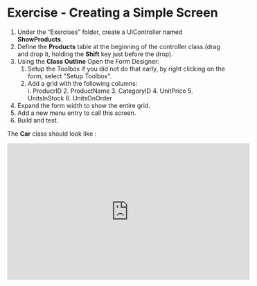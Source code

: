 ﻿# Exercise - Creating a Simple Screen


1.	Under the “Exercises” folder, create a UIController named **ShowProducts**.
2.	Define the **Products** table at the beginning of the controller class.(drag and drop it, holding the **Shift** key just before the drop).
3.	Using the **Class Outline** Open the Form Designer:  
    1.  Setup the Toolbox if you did not do that early, by right clicking on the form, select "Setup Toolbox".  
    2.  Add a grid with the following columns:  
        i.  ProducrID
        2.  ProductName
        3.  CategoryID
        4.  UnitPrice
        5.  UnitsInStock
        6.  UnitsOnOrder
4.  Expand the form width to show the entire grid. 
5.	Add a new menu entry to call this screen.
6.	Build and test.

The **Car** class should look like :




<iframe width="560" height="315" src="https://www.youtube.com/embed/PkikKDuWjLw?list=PL1DEQjXG2xnKwhPzEwuvVkEL7a_D9-pkL" frameborder="0" allowfullscreen></iframe>